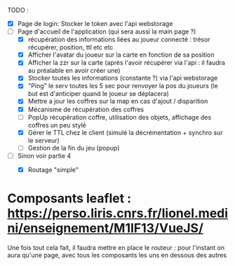 TODO :
- [X] Page de login: Stocker le token avec l'api webstorage
- [ ] Page d'accueil de l'application (qui sera aussi la main page ?)
    -  [X] récupération des informations liées au joueur connecté : trésor récupérer, position, ttl etc etc
    - [X] Afficher l'avatar du joueur sur la carte en fonction de sa position
    - [X] Afficher la zzr sur la carte (après l'avoir récupérer via l'api : il faudra au préalable en avoir créer une)
    - [X] Stocker toutes les informations (constante ?) via l'api webstorage
    - [X] "Ping" le serv toutes les 5 sec pour renvoyer la pos du joueurs (le but est d'anticiper quand le joueur se déplacera)
    - [X] Mettre a jour les coffres sur la map en cas d'ajout / disparition 
    - [X] Mécanisme de récupération des coffres
    - [ ] PopUp récupération coffre, utilisation des objets, affichage des coffres un peu stylé
    - [X] Gérer le TTL chez le client (simulé la décrémentation + synchro sur le serveur)
    - [ ] Gestion de la fin du jeu (popup)
- [ ] Sinon voir partie 4
  - [X] Routage "simple"  


# Composants leaflet : https://perso.liris.cnrs.fr/lionel.medini/enseignement/M1IF13/VueJS/

 Une fois tout cela fait, il faudra mettre en place le routeur : pour l'instant on aura qu'une page, avec tous les composants les uns en dessous des autres